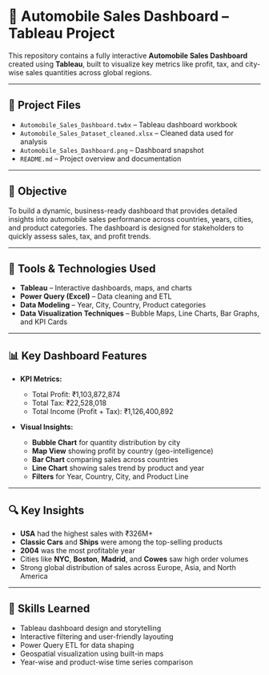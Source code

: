 # 🚗 Automobile Sales Dashboard – Tableau Project

This repository contains a fully interactive **Automobile Sales Dashboard** created using **Tableau**, built to visualize key metrics like profit, tax, and city-wise sales quantities across global regions.

---

## 📁 Project Files

- `Automobile_Sales_Dashboard.twbx` – Tableau dashboard workbook  
- `Automobile_Sales_Dataset_cleaned.xlsx` – Cleaned data used for analysis  
- `Automobile_Sales_Dashboard.png` – Dashboard snapshot  
- `README.md` – Project overview and documentation  

---

## 🎯 Objective

To build a dynamic, business-ready dashboard that provides detailed insights into automobile sales performance across countries, years, cities, and product categories. The dashboard is designed for stakeholders to quickly assess sales, tax, and profit trends.

---

## 🧰 Tools & Technologies Used

- **Tableau** – Interactive dashboards, maps, and charts  
- **Power Query (Excel)** – Data cleaning and ETL  
- **Data Modeling** – Year, City, Country, Product categories  
- **Data Visualization Techniques** – Bubble Maps, Line Charts, Bar Graphs, and KPI Cards  

---

## 📊 Key Dashboard Features

- **KPI Metrics:**
  - Total Profit: ₹1,103,872,874  
  - Total Tax: ₹22,528,018  
  - Total Income (Profit + Tax): ₹1,126,400,892

- **Visual Insights:**
  - **Bubble Chart** for quantity distribution by city  
  - **Map View** showing profit by country (geo-intelligence)  
  - **Bar Chart** comparing sales across countries  
  - **Line Chart** showing sales trend by product and year  
  - **Filters** for Year, Country, City, and Product Line  

---

## 🔍 Key Insights

- **USA** had the highest sales with ₹326M+  
- **Classic Cars** and **Ships** were among the top-selling products  
- **2004** was the most profitable year  
- Cities like **NYC**, **Boston**, **Madrid**, and **Cowes** saw high order volumes  
- Strong global distribution of sales across Europe, Asia, and North America  

---

## 🧠 Skills Learned

- Tableau dashboard design and storytelling  
- Interactive filtering and user-friendly layouting  
- Power Query ETL for data shaping  
- Geospatial visualization using built-in maps  
- Year-wise and product-wise time series comparison  


